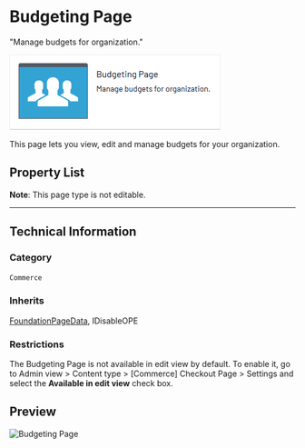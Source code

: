 # Budgeting Page
"Manage budgets for organization."

![Budgeting Page](Screenshots/Budgeting%20Page%20-%20icon.png)

This page lets you view, edit and manage budgets for your organization.


## Property List
**Note**: This page type is not editable. 
<!--The following property list includes properties that are unique to this content type. For a list of global properties, view our [*Common Page  Properties*](../../Common%20Page%20Properties.md) list.-->

<!--Display Name *(Name in code)* | Type | Property Description
--------------|------|---------------
**Main body** *(`MainBody`)* | XhtmlString | Provides an rich-text area for entering formatted content.
**Main content area** *(`MainContentArea`)* | ContentArea | Provides a configurable drag-and-drop interface for placing media, blocks, or other content onto the page.-->

** **
<!--![Budgeting Page](Screenshots/Budgeting%20Page%20-%20Content%20tab.png)-->

## Technical Information

### Category
`Commerce`

### Inherits
[FoundationPageData](../../Foundation.Cms/Page%20Types/Foundation%20Page%20Data.md), IDisableOPE

### Restrictions
The Budgeting Page is not available in edit view by default. To enable it, go to Admin view > Content type > [Commerce] Checkout Page > Settings and select the **Available in edit view** check box.

## Preview
![Budgeting Page](Screenshots/Budgeting%20Page%20-%20OPE.png)
